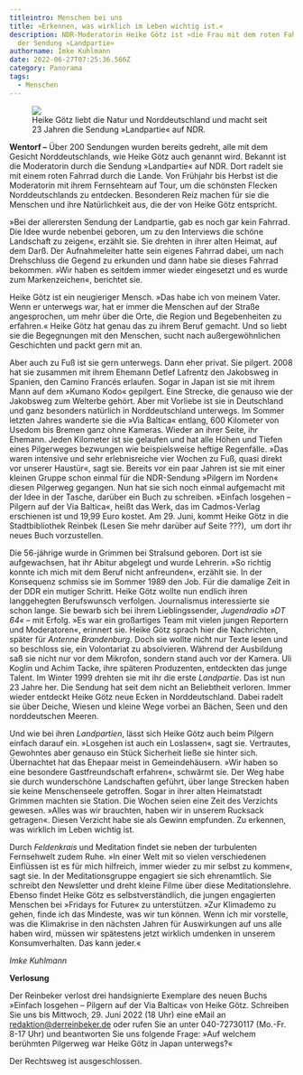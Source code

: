 ```yaml
---
titleintro: Menschen bei uns
title: »Erkennen, was wirklich im Leben wichtig ist.«
description: NDR-Moderatorin Heike Götz ist »die Frau mit dem roten Fahrrad« in
  der Sendung »Landpartie«
authorname: Imke Kuhlmann
date: 2022-06-27T07:25:36.566Z
category: Panorama
tags:
  - Menschen
---
```

<figure>
  <img src="/static/media/2022-06-27-Goetz-Heike .jpg">
  <figcaption>
Heike Götz liebt die Natur und Norddeutschland und macht seit 23 Jahren die Sendung »Landpartie« auf NDR.     
   
  </figcaption>
</figure>

**Wentorf –** Über 200 Sendungen wurden bereits gedreht, alle mit dem Gesicht Norddeutschlands, wie Heike Götz auch genannt wird. Bekannt ist die Moderatorin durch die Sendung »Landpartie« auf NDR. Dort radelt sie mit einem roten Fahrrad durch die Lande. Von Frühjahr bis Herbst ist die Moderatorin mit ihrem Fernsehteam auf Tour, um die schönsten Flecken Norddeutschlands zu entdecken. Besonderen Reiz machen für sie die Menschen und ihre Natürlichkeit aus, die der von Heike Götz entspricht. 

»Bei der allerersten Sendung der Landpartie, gab es noch gar kein Fahrrad. Die Idee wurde nebenbei geboren, um zu den Interviews die schöne Landschaft zu zeigen«, erzählt sie. Sie drehten in ihrer alten Heimat, auf dem Darß. Der Aufnahmeleiter hatte sein eigenes Fahrrad dabei, um nach Drehschluss die Gegend zu erkunden und dann habe sie dieses Fahrrad bekommen. »Wir haben es seitdem immer wieder eingesetzt und es wurde zum Markenzeichen«, berichtet sie. 

Heike Götz ist ein neugieriger Mensch. »Das habe ich von meinem Vater. Wenn er unterwegs war, hat er immer die Menschen auf der Straße angesprochen, um mehr über die Orte, die Region und Begebenheiten zu erfahren.« Heike Götz hat genau das zu ihrem Beruf gemacht. Und so liebt sie die Begegnungen mit den Menschen, sucht nach außergewöhnlichen Geschichten und packt gern mit an. 

Aber auch zu Fuß ist sie gern unterwegs. Dann eher privat. Sie pilgert. 2008 hat sie zusammen mit ihrem Ehemann Detlef Lafrentz den Jakobsweg in Spanien, den Camino Francés erlaufen. Sogar in Japan ist sie mit ihrem Mann auf dem »Kumano Kodo« gepilgert. Eine Strecke, die genauso wie der Jakobsweg zum Welterbe gehört. Aber mit Vorliebe ist sie in Deutschland und ganz besonders natürlich in Norddeutschland unterwegs. Im Sommer letzten Jahres wanderte sie die »Via Baltica« entlang, 600 Kilometer von Usedom bis Bremen ganz ohne Kameras. Wieder an ihrer Seite, ihr Ehemann. Jeden Kilometer ist sie gelaufen und hat alle Höhen und Tiefen eines Pilgerweges bezwungen wie beispielsweise heftige Regenfälle. »Das waren intensive und sehr erlebnisreiche vier Wochen zu Fuß, quasi direkt vor unserer Haustür«, sagt sie. Bereits vor ein paar Jahren ist sie mit einer kleinen Gruppe schon einmal für die NDR-Sendung »Pilgern im Norden« diesen Pilgerweg gegangen. Nun hat sie sich noch einmal aufgemacht mit der Idee in der Tasche, darüber ein Buch zu schreiben. »Einfach losgehen – Pilgern auf der Via Baltica«, heißt das Werk, das im Cadmos-Verlag erschienen ist und 19,99 Euro kostet. Am 29. Juni, kommt Heike Götz in die Stadtbibliothek Reinbek (Lesen Sie mehr darüber auf Seite ???),  um dort ihr neues Buch vorzustellen. 

Die 56-jährige wurde in Grimmen bei Stralsund geboren. Dort ist sie aufgewachsen, hat ihr Abitur abgelegt und wurde Lehrerin. »So richtig konnte ich mich mit dem Beruf nicht anfreunden«, erzählt sie. In der Konsequenz schmiss sie im Sommer 1989 den Job. Für die damalige Zeit in der DDR ein mutiger Schritt. Heike Götz wollte nun endlich ihren langgehegten Berufswunsch verfolgen. Journalismus interessierte sie schon lange. Sie bewarb sich bei ihrem Lieblingssender, *Jugendradio »DT 64«* – mit Erfolg. »Es war ein großartiges Team mit vielen jungen Reportern und Moderatoren«, erinnert sie. Heike Götz sprach hier die Nachrichten, später für *Antenne Brandenburg*. Doch sie wollte nicht nur Texte lesen und so beschloss sie, ein Volontariat zu absolvieren. Während der Ausbildung saß sie nicht nur vor dem Mikrofon, sondern stand auch vor der Kamera. Uli Koglin und Achim Tacke, ihre späteren Produzenten, entdeckten das junge Talent. Im Winter 1999 drehten sie mit ihr die erste *Landpartie*. Das ist nun 23 Jahre her. Die Sendung hat seit dem nicht an Beliebtheit verloren. Immer wieder entdeckt Heike Götz neue Ecken in Norddeutschland. Dabei radelt sie über Deiche, Wiesen und kleine Wege vorbei an Bächen, Seen und den norddeutschen Meeren. 

Und wie bei ihren *Landpartien*, lässt sich Heike Götz auch beim Pilgern einfach darauf ein. »Losgehen ist auch ein Loslassen«, sagt sie. Vertrautes, Gewohntes aber genauso ein Stück Sicherheit ließe sie hinter sich. Übernachtet hat das Ehepaar meist in Gemeindehäusern. »Wir haben so eine besondere Gastfreundschaft erfahren«, schwärmt sie. Der Weg habe sie durch wunderschöne Landschaften geführt, über lange Strecken haben sie keine Menschenseele getroffen. Sogar in ihrer alten Heimatstadt Grimmen machten sie Station. Die Wochen seien eine Zeit des Verzichts gewesen. »Alles was wir brauchten, haben wir in unserem Rucksack getragen«. Diesen Verzicht habe sie als Gewinn empfunden. Zu erkennen, was wirklich im Leben wichtig ist. 

Durch *Feldenkrais* und Meditation findet sie neben der turbulenten Fernsehwelt zudem Ruhe. »In einer Welt mit so vielen verschiedenen Einflüssen ist es für mich hilfreich, immer wieder zu mir selbst zu kommen«, sagt sie. In der Meditationsgruppe engagiert sie sich ehrenamtlich. Sie schreibt den Newsletter und dreht kleine Filme über diese Meditationslehre. Ebenso findet Heike Götz es selbstverständlich, die jungen engagierten Menschen bei »Fridays for Future« zu unterstützen. »Zur Klimademo zu gehen, finde ich das Mindeste, was wir tun können. Wenn ich mir vorstelle, was die Klimakrise in den nächsten Jahren für Auswirkungen auf uns alle haben wird, müssen wir spätestens jetzt wirklich umdenken in unserem Konsumverhalten. Das kann jeder.«

*Imke Kuhlmann*

**Verlosung**

Der Reinbeker verlost drei handsignierte Exemplare des neuen Buchs »Einfach losgehen – Pilgern auf der Via Baltica« von Heike Götz. Schreiben Sie uns bis Mittwoch, 29. Juni 2022 (18 Uhr) eine eMail an redaktion@derreinbeker.de oder rufen Sie an unter 040-72730117 (Mo.-Fr. 8-17 Uhr) und beantworten Sie uns folgende Frage: »Auf welchem berühmten Pilgerweg war Heike Götz in Japan unterwegs?« 

Der Rechtsweg ist ausgeschlossen.